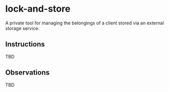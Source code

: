 # lock-and-store
A private tool for managing the belongings of a client stored via an external storage service.


## Instructions
TBD

## Observations
TBD
